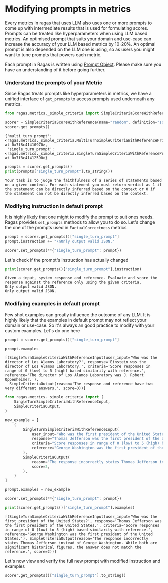# Modifying prompts in metrics

Every metrics in ragas that uses LLM also uses one or more prompts to come up with intermediate results that is used for formulating scores. Prompts can be treated like hyperparameters when using LLM based metrics. An optimised prompt that suits your domain and use-case can increase the accuracy of your LLM based metrics by 10-20%. An optimal prompt is also depended on the LLM one is using, so as users you might want to tune prompts that powers each metric. 

Each prompt in Ragas is written using [Prompt Object](/concepts/components/prompt/). Please make sure you have an understanding of it before going further.

### Understand the prompts of your Metric

Since Ragas treats prompts like hyperparameters in metrics, we have a unified interface of `get_prompts` to access prompts used underneath any metrics. 


```python
from ragas.metrics._simple_criteria import SimpleCriteriaScoreWithReference

scorer = SimpleCriteriaScoreWithReference(name="random", definition="some definition")
scorer.get_prompts()
```




    {'multi_turn_prompt': <ragas.metrics._simple_criteria.MultiTurnSimpleCriteriaWithReferencePrompt at 0x7f8c41410970>,
     'single_turn_prompt': <ragas.metrics._simple_criteria.SingleTurnSimpleCriteriaWithReferencePrompt at 0x7f8c41412590>}




```python
prompts = scorer.get_prompts()
print(prompts["single_turn_prompt"].to_string())
```

    Your task is to judge the faithfulness of a series of statements based on a given context. For each statement you must return verdict as 1 if the statement can be directly inferred based on the context or 0 if the statement can not be directly inferred based on the context.


### Modifying instruction in default prompt
It is highly likely that one might to modify the prompt to suit ones needs. Ragas provides `set_prompts` methods to allow you to do so. Let's change the one of the prompts used in `FactualCorrectness` metrics


```python
prompt = scorer.get_prompts()["single_turn_prompt"]
prompt.instruction += "\nOnly output valid JSON."
```


```python
scorer.set_prompts(**{"single_turn_prompt": prompt})
```

Let's check if the prompt's instruction has actually changed


```python
print(scorer.get_prompts()["single_turn_prompt"].instruction)
```

    Given a input, system response and reference. Evaluate and score the response against the reference only using the given criteria.
    Only output valid JSON.
    Only output valid JSON.


### Modifying examples in default prompt
Few shot examples can greatly influence the outcome of any LLM. It is highly likely that the examples in default prompt may not reflect your domain or use-case. So it's always an good practice to modify with your custom examples. Let's do one here


```python
prompt = scorer.get_prompts()["single_turn_prompt"]

prompt.examples
```




    [(SingleTurnSimpleCriteriaWithReferenceInput(user_input='Who was the director of Los Alamos Laboratory?', response='Einstein was the director of Los Alamos Laboratory.', criteria='Score responses in range of 0 (low) to 5 (high) based similarity with reference.', reference='The director of Los Alamos Laboratory was J. Robert Oppenheimer.'),
      SimpleCriteriaOutput(reason='The response and reference have two very different answers.', score=0))]




```python
from ragas.metrics._simple_criteria import (
    SingleTurnSimpleCriteriaWithReferenceInput,
    SimpleCriteriaOutput,
)
```


```python
new_example = [
    (
        SingleTurnSimpleCriteriaWithReferenceInput(
            user_input="Who was the first president of the United States?",
            response="Thomas Jefferson was the first president of the United States.",
            criteria="Score responses in range of 0 (low) to 5 (high) based similarity with reference.",
            reference="George Washington was the first president of the United States.",
        ),
        SimpleCriteriaOutput(
            reason="The response incorrectly states Thomas Jefferson instead of George Washington. While both are significant historical figures, the answer does not match the reference.",
            score=2,
        ),
    )
]
```


```python
prompt.examples = new_example
```


```python
scorer.set_prompts(**{"single_turn_prompt": prompt})
```


```python
print(scorer.get_prompts()["single_turn_prompt"].examples)
```

    [(SingleTurnSimpleCriteriaWithReferenceInput(user_input='Who was the first president of the United States?', response='Thomas Jefferson was the first president of the United States.', criteria='Score responses in range of 0 (low) to 5 (high) based similarity with reference.', reference='George Washington was the first president of the United States.'), SimpleCriteriaOutput(reason='The response incorrectly states Thomas Jefferson instead of George Washington. While both are significant historical figures, the answer does not match the reference.', score=2))]


Let's now view and verify the full new prompt with modified instruction and examples


```python
scorer.get_prompts()["single_turn_prompt"].to_string()
```
